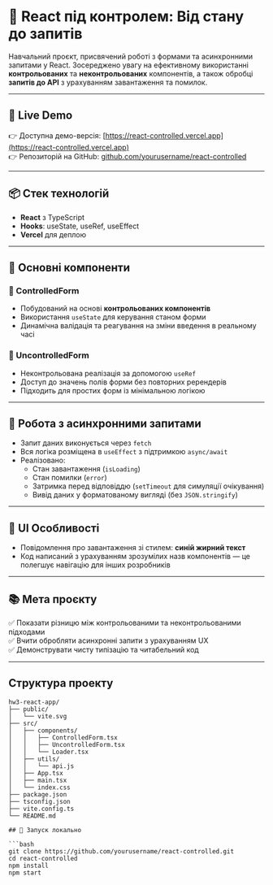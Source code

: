 # 🧠 React під контролем: Від стану до запитів

Навчальний проєкт, присвячений роботі з формами та асинхронними запитами у React. Зосереджено увагу на ефективному використанні **контрольованих** та **неконтрольованих** компонентів, а також обробці **запитів до API** з урахуванням завантаження та помилок.

---

## 🔗 Live Demo

👉 Доступна демо-версія: [https://react-controlled.vercel.app](https://react-controlled.vercel.app)  
👉 Репозиторій на GitHub: [github.com/yourusername/react-controlled](https://github.com/yourusername/react-controlled)

---

## 📦 Стек технологій

- **React** з TypeScript
- **Hooks**: useState, useRef, useEffect
- **Vercel** для деплою

---

## 🧩 Основні компоненти

### 🔹 ControlledForm

- Побудований на основі **контрольованих компонентів**
- Використання `useState` для керування станом форми
- Динамічна валідація та реагування на зміни введення в реальному часі

### 🔹 UncontrolledForm

- Неконтрольована реалізація за допомогою `useRef`
- Доступ до значень полів форми без повторних ререндерів
- Підходить для простих форм із мінімальною логікою

---

## 🔄 Робота з асинхронними запитами

- Запит даних виконується через `fetch`
- Вся логіка розміщена в `useEffect` з підтримкою `async/await`
- Реалізовано:
  - Стан завантаження (`isLoading`)
  - Стан помилки (`error`)
  - Затримка перед відповіддю (`setTimeout` для симуляції очікування)
  - Вивід даних у форматованому вигляді (без `JSON.stringify`)

---

## 🎨 UI Особливості

- Повідомлення про завантаження зі стилем: **синій жирний текст**
- Код написаний з урахуванням зрозумілих назв компонентів — це полегшує навігацію для інших розробників

---

## 📚 Мета проєкту

✅ Показати різницю між контрольованими та неконтрольованими підходами  
✅ Вчити обробляти асинхронні запити з урахуванням UX  
✅ Демонструвати чисту типізацію та читабельний код

---

## Структура проекту

```
hw3-react-app/
├── public/
│   └── vite.svg
├── src/
│   ├── components/
│   │   ├── ControlledForm.tsx
│   │   ├── UncontrolledForm.tsx
│   │   └── Loader.tsx
│   ├── utils/
│   │   └── api.js
│   ├── App.tsx
│   ├── main.tsx
│   └── index.css
├── package.json
├── tsconfig.json
├── vite.config.ts
└── README.md

## 📌 Запуск локально

```bash
git clone https://github.com/yourusername/react-controlled.git
cd react-controlled
npm install
npm start

